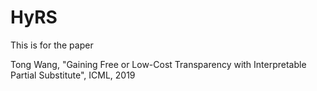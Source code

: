 # HyRS
This is for the paper

Tong Wang, "Gaining Free or Low-Cost Transparency with Interpretable Partial Substitute", ICML, 2019
